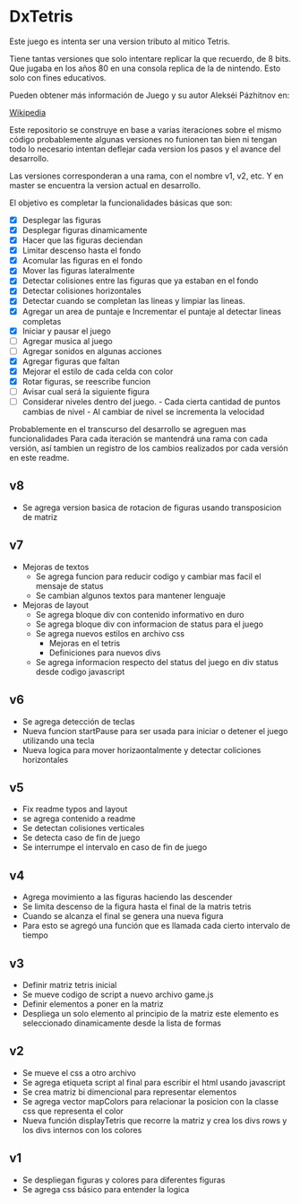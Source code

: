 # DxTetris

Este juego es intenta ser una version tributo al mitico Tetris.

Tiene tantas versiones que solo intentare replicar la que recuerdo, de 8 bits.
Que jugaba en los años 80 en una consola replica de la de nintendo.
Esto solo con fines educativos.

Pueden obtener más información de Juego y su autor Alekséi Pázhitnov en:

[Wikipedia](https://es.wikipedia.org/wiki/Tetris)

Este repositorio se construye en base a varias iteraciones sobre el mismo código
probablemente algunas versiones no funionen tan bien ni tengan todo lo necesario
intentan deflejar cada version los pasos y el avance del desarrollo.

Las versiones corresponderan a una rama, con el nombre v1, v2, etc.
Y en master se encuentra la version actual en desarrollo.

El objetivo es completar la funcionalidades básicas que son:

- [x] Desplegar las figuras
- [x] Desplegar figuras dinamicamente
- [x] Hacer que las figuras deciendan
- [x] Limitar descenso hasta el fondo
- [x] Acomular las figuras en el fondo
- [x] Mover las figuras lateralmente
- [x] Detectar colisiones entre las figuras que ya estaban en el fondo
- [x] Detectar colisiones horizontales
- [x] Detectar cuando se completan las lineas y limpiar las lineas.
- [x] Agregar un area de puntaje e Incrementar el puntaje al detectar lineas completas
- [x] Iniciar y pausar el juego
- [ ] Agregar musica al juego
- [ ] Agregar sonidos en algunas acciones
- [x] Agregar figuras que faltan
- [x] Mejorar el estilo de cada celda con color
- [x] Rotar figuras, se reescribe funcion
- [ ] Avisar cual será la siguiente figura
- [ ] Considerar niveles dentro del juego.
      - Cada cierta cantidad de puntos cambias de nivel
      - Al cambiar de nivel se incrementa la velocidad

Probablemente en el transcurso del desarrollo se agreguen mas funcionalidades
Para cada iteración se mantendrá una rama con cada versión, así tambien un registro
de los cambios realizados por cada versión en este readme.

## v8

- Se agrega version basica de rotacion de figuras usando transposicion de matriz

## v7

- Mejoras de textos
  - Se agrega funcion para reducir codigo y cambiar mas facil el mensaje de status
  - Se cambian algunos textos para mantener lenguaje
- Mejoras de layout
  - Se agrega bloque div con contenido informativo en duro
  - Se agrega bloque div con informacion de status para el juego
  - Se agrega nuevos estilos en archivo css
    - Mejoras en el tetris
    - Definiciones para nuevos divs
  - Se agrega informacion respecto del status del juego en div status desde codigo javascript

## v6

- Se agrega detección de teclas
- Nueva funcion startPause para ser usada para iniciar o detener el juego utilizando una tecla
- Nueva logica para mover horizaontalmente y detectar coliciones horizontales

## v5

- Fix readme typos and layout
- se agrega contenido a readme
- Se detectan colisiones verticales
- Se detecta caso de fin de juego
- Se interrumpe el intervalo en caso de fin de juego

## v4

- Agrega movimiento a las figuras haciendo las descender
- Se limita descenso de la figura hasta el final de la matris tetris
- Cuando se alcanza el final se genera una nueva figura
- Para esto se agregó una función que es llamada cada cierto intervalo de tiempo

## v3

- Definir matriz tetris inicial
- Se mueve codigo de script a nuevo archivo game.js
- Definir elementos a poner en la matriz
- Despliega un solo elemento al principio de la matriz
  este elemento es seleccionado dinamicamente desde la lista de formas

## v2

- Se mueve el css a otro archivo
- Se agrega etiqueta script al final para escribir el html usando javascript
- Se crea matriz bi dimencional para representar elementos
- Se agrega vector mapColors para relacionar la posicion con la classe css que
  representa el color
- Nueva función displayTetris que recorre la matriz y crea los divs rows y los divs
  internos con los colores

## v1

- Se despliegan figuras y colores para diferentes figuras
- Se agrega css básico para entender la logica
